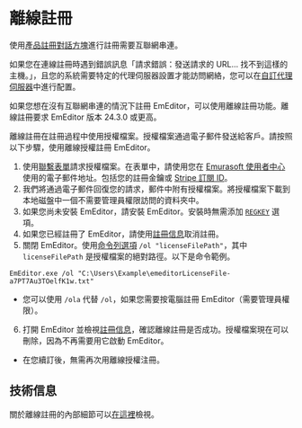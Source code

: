 # 離線註冊

使用[產品註冊對話方塊](../../dlg/regist/index)進行註冊需要互聯網串連。

如果您在連線註冊時遇到錯誤訊息「請求錯誤：發送請求的 URL… 找不到這樣的主機。」，且您的系統需要特定的代理伺服器設置才能訪問網絡，您可以在[自訂代理伺服器](../../dlg/customize/proxy/index)中進行配置。

如果您想在沒有互聯網串連的情況下註冊 EmEditor，可以使用離線註冊功能。離線註冊要求 EmEditor 版本 24.3.0 或更高。

離線註冊在註冊過程中使用授權檔案。授權檔案通過電子郵件發送給客戶。請按照以下步驟，使用離線授權註冊 EmEditor。

1. 使用[聯繫表單](https://zh-tw.emeditor.com/support/#contact)請求授權檔案。在表單中，請使用您在 [Emurasoft 使用者中心](https://support.emeditor.com/)使用的電子郵件地址。包括您的註冊金鑰或 [Stripe 訂閱 ID](https://support.emeditor.com/en/account/subscriptions)。
2. 我們將通過電子郵件回復您的請求，郵件中附有授權檔案。將授權檔案下載到本地磁盤中一個不需要管理員權限訪問的資料夾中。
3. 如果您尚未安裝 EmEditor，請安裝 EmEditor。安裝時無需添加 [`REGKEY`](https://www.emeditor.com/faq/installation-faq/how-can-i-install-emeditor-without-displaying-dialog-boxes/) 選項。
4. 如果您已經註冊了 EmEditor，請使用[註冊信息](../../dlg/registration_info/index)取消註冊。
5. 關閉 EmEditor。使用[命令列選項](https://www.emeditor.org/zh-tw/howto/file/file_commandline.html#options) `/ol "licenseFilePath"`，其中 `licenseFilePath` 是授權檔案的絕對路徑。以下是命令範例。

```
EmEditor.exe /ol "C:\Users\Example\emeditorLicenseFile-a7PT7Au3TOelfK1w.txt"
```

- 您可以使用 `/ola` 代替 `/ol`，如果您需要按電腦註冊 EmEditor（需要管理員權限）。

6. 打開 EmEditor 並檢視[註冊信息](../../dlg/registration_info/index)，確認離線註冊是否成功。授權檔案現在可以刪除，因為不再需要用它啟動 EmEditor。

- 在您續訂後，無需再次用離線授權注冊。

## 技術信息

關於離線註冊的內部細節可以[在這裡](https://www.emeditor.com/general/new-validation-system-explained/)檢視。
